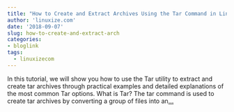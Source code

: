 ```yaml
---
title: "How to Create and Extract Archives Using the Tar Command in Linux"
author: 'linuxize.com'
date: '2018-09-07'
slug: how-to-create-and-extract-arch
categories:
- bloglink
tags:
  - linuxizecom
---
```


In this tutorial, we will show you how to use the Tar utility to extract and create tar archives through practical examples and detailed explanations of the most common Tar options. What is Tar? The tar command is used to create tar archives by converting a group of files into an[... <i class="fas fa-external-link-alt"></i>](https://linuxize.com/post/how-to-create-and-extract-archives-using-the-tar-command-in-linux/)

